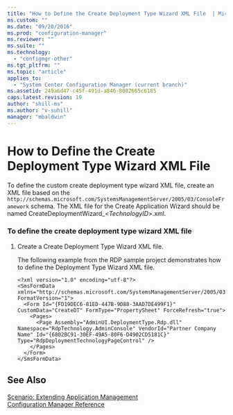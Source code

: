 ```yaml
---
title: "How to Define the Create Deployment Type Wizard XML File  | Microsoft Docs"
ms.custom: ""
ms.date: "09/20/2016"
ms.prod: "configuration-manager"
ms.reviewer: ""
ms.suite: ""
ms.technology:
  - "configmgr-other"
ms.tgt_pltfrm: ""
ms.topic: "article"
applies_to:
  - "System Center Configuration Manager (current branch)"
ms.assetid: 249a6d47-c45f-491d-a846-8082665c6185
caps.latest.revision: 19
author: "shill-ms"
ms.author: "v-suhill"
manager: "mbaldwin"
---
```

# How to Define the Create Deployment Type Wizard XML File
To define the custom create deployment type wizard XML file, create an XML file based on the `http://schemas.microsoft.com/SystemsManagementServer/2005/03/ConsoleFramework` schema. The XML file for the Create Application Wizard should be named CreateDeploymentWizard_\<*TechnologyID*>.xml.  

### To define the create deployment type wizard XML file  

1.  Create a Create Deployment Type Wizard XML file.  

     The following example from the RDP sample project demonstrates how to define the Deployment Type Wizard XML file.  

    ```  
    <?xml version="1.0" encoding="utf-8"?>  
    <SmsFormData xmlns="http://schemas.microsoft.com/SystemsManagementServer/2005/03/ConsoleFramework" FormatVersion="1">  
      <Form Id="{FD19DEC6-81ED-447B-9D88-3AAD7DE499F1}" CustomData="CreateDT" FormType="PropertySheet" ForceRefresh="true">  
        <Pages>  
          <Page Assembly="AdminUI.DeploymentType.Rdp.dll" Namespace="RdpTechnology.AdminConsole" VendorId="Partner Company Name" Id="{6802BC91-30EF-49A5-80F6-D4902CD5181C}" Type="RdpDeploymentTechnologyPageControl" />  
        </Pages>  
      </Form>  
    </SmsFormData>  
    ```  

## See Also  
 [Scenario: Extending Application Management](../../develop/apps/scenario--extending-application-management.md)   
 [Configuration Manager Reference](../../develop/reference/configuration-manager-reference.md)
